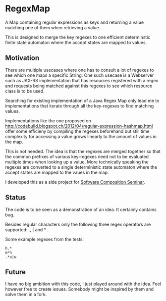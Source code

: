 # RegexMap

A Map containing regular expressions as keys and returning a value matching one of them when retrieving a value.

This is designed to merge the key regexes to one efficient determinstic finite state automaton where the accept states are mapped to values.

## Motivation

There are multiple usecases where one has to consult a lot of regexes to see which one maps a specific String. One such usecase is a Webserver such as JAX-RS implementation that has resources registered with a regex and requests being matched against this regexes to see which resource class is to be used.

Searching for existing implementation of a Java Regex Map only lead me to implementations that iterate through all the key-regexes to find matching values.

Implementations like the one proposed on <http://codebuild.blogspot.ch/2012/04/regular-expression-hashmap.html> offer some efficieny by compiling the regexes beforehand but still time complexity for accessing a value grows linearly to the amount of values in the map.

This is not needed. The idea is that the regexes are merged together so that the common prefixes of various key-regexes need not to be evaluated multiple times when looking up a value. More technically speaking the regexes are converted to a single deterministic state automaton where the accept states are mapped to the vaues in the map. 

I developed this as a side project for [Software Composition Seminar](http://scg.unibe.ch/wiki/softwarecompositionseminar).

## Status

The code is to be seen as a demonstration of an idea. It certainly contains bug.

Besides regular characters only the following three regex operators are supported: ., | and * .

Some example regexes from the tests:

    h.*
    m*h
    .*o|u

## Future

I have no big ambition with this code, I just played around with the idea. Feel however free to create issues. Somebody might be inspired by them and solve them in a fork.
